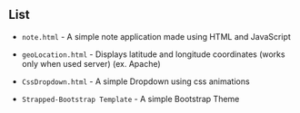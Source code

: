 
## List

- `note.html` - A simple note application made using HTML and JavaScript

- `geoLocation.html` - Displays latitude and longitude coordinates (works only when used server) (ex. Apache)

- `CssDropdown.html` - A simple Dropdown using css animations

- `Strapped-Bootstrap Template` - A simple Bootstrap Theme